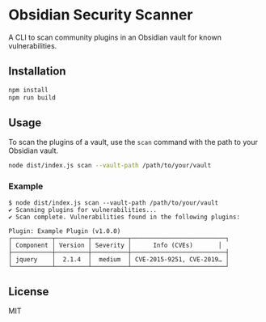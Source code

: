 # Obsidian Security Scanner

A CLI to scan community plugins in an Obsidian vault for known vulnerabilities.

## Installation

```bash
npm install
npm run build
```

## Usage

To scan the plugins of a vault, use the `scan` command with the path to your Obsidian vault.

```bash
node dist/index.js scan --vault-path /path/to/your/vault
```

### Example

```
$ node dist/index.js scan --vault-path /path/to/your/vault
✔ Scanning plugins for vulnerabilities...
✔ Scan complete. Vulnerabilities found in the following plugins:

Plugin: Example Plugin (v1.0.0)
┌───────────┬─────────┬──────────┬──────────────────────────┐
│ Component │ Version │ Severity │      Info (CVEs)       │
├───────────┼─────────┼──────────┼──────────────────────────┤
│ jquery    │  2.1.4  │  medium  │ CVE-2015-9251, CVE-2019… │
└───────────┴─────────┴──────────┴──────────────────────────┘
```

## License

MIT
